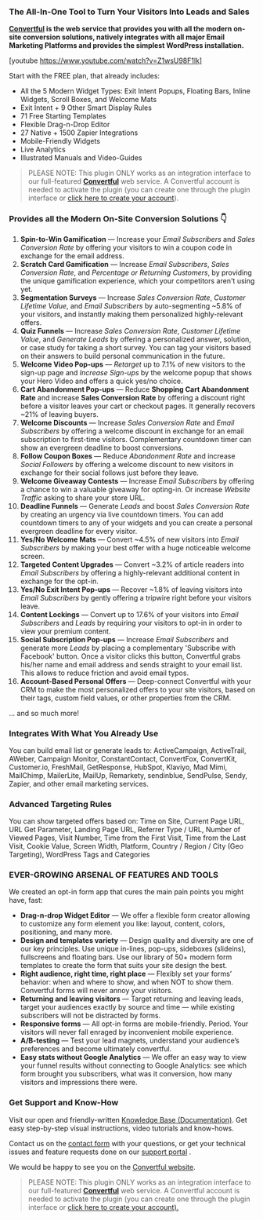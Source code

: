 ### The All-In-One Tool to Turn Your Visitors Into Leads and Sales

**[Convertful](https://convertful.com/?utm_medium=plugins&utm_source=wordpress-plugin) is the web service that provides you with all the modern on-site conversion solutions, natively integrates with all major Email Marketing Platforms and provides the simplest WordPress installation.** 

[youtube https://www.youtube.com/watch?v=Z1wsU98F1lk]

Start with the FREE plan, that already includes:

* All the 5 Modern Widget Types: Exit Intent Popups, Floating Bars, Inline Widgets, Scroll Boxes, and Welcome Mats
* Exit Intent + 9 Other Smart Display Rules
* 71 Free Starting Templates
* Flexible Drag-n-Drop Editor
* 27 Native + 1500 Zapier Integrations
* Mobile-Friendly Widgets
* Live Analytics
* Illustrated Manuals and Video-Guides

> PLEASE NOTE:
> This plugin ONLY works as an integration interface to our full-featured [**Convertful**](https://convertful.com/?utm_medium=plugins&utm_source=wordpress-plugin) web service. A Convertful account is needed to activate the plugin (you can create one through the plugin interface or [click here to create your account](https://app.convertful.com/sign_up/?utm_medium=plugins&utm_source=wordpress-plugin)).

### Provides all the Modern On-Site Conversion Solutions 👇

 1. **Spin-to-Win Gamification** — Increase your *Email Subscribers* and *Sales Conversion Rate* by offering your visitors to win a coupon code in exchange for the email address.
2. **Scratch Card Gamification** — Increase *Email Subscribers*, *Sales Conversion Rate*, and *Percentage or Returning Customers*, by providing the unique gamification experience, which your competitors aren't using yet.
3. **Segmentation Surveys** — Increase *Sales Conversion Rate*, *Customer Lifetime Value*, and *Email Subscribers* by auto-segmenting ~5.8% of your visitors, and instantly making them personalized highly-relevant offers.
4. **Quiz Funnels** — Increase *Sales Conversion Rate*, *Customer Lifetime Value*, and *Generate Leads* by offering a personalized answer, solution, or case study for taking a short survey. You can tag your visitors based on their answers to build personal communication in the future.
5. **Welcome Video Pop-ups** — *Retarget* up to 7.1% of new visitors to the sign-up page and *Increase Sign-ups* by the welcome popup that shows your Hero Video and offers a quick yes/no choice.
6. **Cart Abandonment Pop-ups** — Reduce <strong>Shopping Cart Abandonment Rate</strong> and increase <strong>Sales Conversion Rate</strong> by offering a discount right before a visitor leaves your cart or checkout pages. It generally recovers ~21% of leaving buyers.
7. **Welcome Discounts** — Increase *Sales Conversion Rate* and *Email Subscribers* by offering a welcome discount in exchange for an email subscription to first-time visitors. Complementary countdown timer can show an evergreen deadline to boost conversions.
8. **Follow Coupon Boxes** — Reduce *Abandonment Rate* and increase *Social Followers* by offering a welcome discount to new visitors in exchange for their social follows just before they leave.
9. **Welcome Giveaway Contests** — Increase *Email Subscribers* by offering a chance to win a valuable giveaway for opting-in. Or increase *Website Traffic* asking to share your store URL.
10. **Deadline Funnels** — Generate *Leads* and boost *Sales Conversion Rate* by creating an urgency via live countdown timers. You can add countdown timers to any of your widgets and you can create a personal evergreen deadline for every visitor.
11.  **Yes/No Welcome Mats** — Convert ~4.5% of new visitors into *Email Subscribers* by making your best offer with a huge noticeable welcome screen.
12. **Targeted Content Upgrades** — Convert ~3.2% of article readers into *Email Subscribers* by offering a highly-relevant additional content in exchange for the opt-in.
13. **Yes/No Exit Intent Pop-ups** — Recover ~1.8% of leaving visitors into *Email Subscribers* by gently offering a tripwire right before your visitors leave.
14. **Content Lockings** — Convert up to 17.6% of your visitors into *Email Subscribers* and *Leads* by requiring your visitors to opt-in in order to view your premium content.
15. **Social Subscription Pop-ups** — Increase *Email Subscribers* and generate more *Leads* by placing a complementary 'Subscribe with Facebook' button. Once a visitor clicks this button, Convertful grabs his/her name and email address and sends straight to your email list. This allows to reduce friction and avoid email typos.
16. **Account-Based Personal Offers** — Deep-connect Convertful with your CRM to make the most personalized offers to your site visitors, based on their tags, custom field values, or other properties from the CRM.

... and so much more!

### Integrates With What You Already Use

You can build email list or generate leads to: ActiveCampaign, ActiveTrail, AWeber, Campaign Monitor, ConstantContact, ConvertFox, ConvertKit, Customer.io, FreshMail, GetResponse, HubSpot, Klaviyo, Mad Mimi, MailChimp, MailerLite, MailUp, Remarkety, sendinblue, SendPulse, Sendy, Zapier, and other email marketing services.

### Advanced Targeting Rules

You can show targeted offers based on: Time on Site, Current Page URL, URL Get Parameter, Landing Page URL, Referrer Type / URL, Number of Viewed Pages, Visit Number, Time from the First Visit, Time from the Last Visit, Cookie Value, Screen Width, Platform, Country / Region / City (Geo Targeting), WordPress Tags and Categories

### EVER-GROWING ARSENAL OF FEATURES AND TOOLS

We created an opt-in form app that cures the main pain points you might have, fast:

* **Drag-n-drop Widget Editor** — We offer a flexible form creator allowing to customize any form element you like: layout, content, colors, positioning, and many more.
* **Design and templates variety** — Design quality and diversity are one of our key principles. Use unique in-lines, pop-ups, sideboxes (slideins), fullscreens and floating bars. Use our library of 50+ modern form templates to create the form that suits your site design the best.
* **Right audience, right time, right place** — Flexibly set your forms’ behavior: when and where to show, and when NOT to show them. Convertful forms will never annoy your visitors.
* **Returning and leaving visitors** — Target returning and leaving leads, target your audiences exactly by source and time — while existing subscribers will not be distracted by forms.
* **Responsive forms** — All opt-in forms are mobile-friendly. Period. Your visitors will never fall enraged by inconvenient mobile experience.
* **A/B-testing** — Test your lead magnets, understand your audience’s preferences and become ultimately convertful.
* **Easy stats without Google Analytics** — We offer an easy way to view your funnel results without connecting to Google Analytics: see which form brought you subscribers, what was it conversion, how many visitors and impressions there were.

### Get Support and Know-How

Visit our open and friendly-written [Knowledge Base (Documentation)](https://app.convertful.com/docs/?utm_medium=plugins&utm_source=wordpress-plugin). Get easy step-by-step visual instructions, video tutorials and know-hows.

Contact us on the [contact form](https://convertful.com/contact-form/?utm_medium=plugins&utm_source=wordpress-plugin) with your questions, or get your technical issues and feature requests done on our [support portal](https://app.convertful.com/tickets/?utm_source=integration&utm_medium=wordpress&utm_campaign=wordpress-plugin) .

We would be happy to see you on the [Convertful website](https://convertful.com/?utm_medium=plugins&utm_source=wordpress-plugin).

> PLEASE NOTE:
> This plugin ONLY works as an integration interface to our full-featured [**Convertful**](https://convertful.com/?utm_medium=plugins&utm_source=wordpress-plugin) web service. A Convertful account is needed to activate the plugin (you can create one through the plugin interface or [click here to create your account).](https://app.convertful.com/sign_up/?utm_medium=plugins&utm_source=wordpress-plugin)
